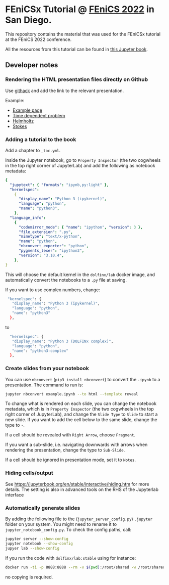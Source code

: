 # FEniCSx Tutorial @ [FEniCS 2022](https://fenicsproject.org/fenics-2022/) in San Diego.

This repository contains the material that was used for the FEniCSx tutorial at the FEniCS 2022 conference.

All the resources from this tutorial can be found in [this Jupyter book](https://jorgensd.github.io/fenics22-tutorial).

## Developer notes

### Rendering the HTML presentation files directly on Github

Use [githack](https://raw.githack.com/) and add the link to the relevant presentation.

Example:

- [Example page](https://raw.githack.com/jorgensd/fenics22-tutorial/main/presentation-example.html#/)
- [Time dependent problem](https://raw.githack.com/jorgensd/fenics22-tutorial/main/presentation-heat_eq.html#/)
- [Helmholtz](https://raw.githack.com/jorgensd/fenics22-tutorial/main/presentation-helmholtz.html#/)
- [Stokes](https://raw.githack.com/jorgensd/fenics22-tutorial/main/presentation-comparing_elements.html#/)

### Adding a tutorial to the book

Add a chapter to `_toc.yml`.

Inside the Jupyter notebook, go to `Property Inspector` (the two cogwheels in the top right corner of JupyterLab)
and add the following as notebook metadata:

```yml
{
  "jupytext": { "formats": "ipynb,py:light" },
  "kernelspec":
    {
      "display_name": "Python 3 (ipykernel)",
      "language": "python",
      "name": "python3",
    },
  "language_info":
    {
      "codemirror_mode": { "name": "ipython", "version": 3 },
      "file_extension": ".py",
      "mimetype": "text/x-python",
      "name": "python",
      "nbconvert_exporter": "python",
      "pygments_lexer": "ipython3",
      "version": "3.10.4",
    },
}
```

This will choose the default kernel in the `dolfinx/lab` docker image, and automatically convert the notebooks to a `.py` file at saving.

If you want to use complex numbers, change:

```bash
 "kernelspec": {
   "display_name": "Python 3 (ipykernel)",
   "language": "python",
   "name": "python3"
  },
```

to

```bash
  "kernelspec": {
   "display_name": "Python 3 (DOLFINx complex)",
   "language": "python",
   "name": "python3-complex"
  },
```

### Create slides from your notebook

You can use `nbconvert` (`pip3 install nbconvert`) to convert the `.ipynb` to a presentation.
The command to run is:

```bash
jupyter nbconvert example.ipynb --to html --template reveal
```

To change what is rendered on each slide, you can change the notebook metadata,
which is in `Property Inspector` (the two cogwheels in the top right corner of JupyterLab), and change the `Slide Type` to `Slide` to start a new slide. If you want to add the cell below to the same slide, change the type to `-`.

If a cell should be revealed with `Right Arrow`, choose `Fragment`.

If you want a sub-slide, i.e. navigating downwards with arrows when rendering the presentation, change the type to `Sub-Slide`.

If a cell should be ignored in presentation mode, set it to `Notes`.

### Hiding cells/output

See https://jupyterbook.org/en/stable/interactive/hiding.htm for more details. The setting is also in advanced tools on the RHS of the Jupyterlab interface

### Automatically generate slides

By adding the following file to the (`jupyter_server_config.py`) `.jupyter` folder on your system.
You might need to rename it to `jupyter_notebook_config.py`.
To check the config paths, call:

```bash
jupyter server --show-config
jupyter notebook --show-config
jupyer lab --show-config
```

If you run the code with `dolfinx/lab:stable` using for instance:

```bash
docker run -ti -p 8888:8888 --rm -v $(pwd):/root/shared -w /root/shared dolfinx/lab:stable
```

no copying is required.
